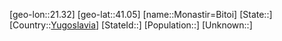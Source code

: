 ﻿---
location: [41.05,21.32]
type: City
tags:
- geo/City


SpocWebEntityId: 32547
isDeleted: false
confidential: public

---
[geo-lon::21.32]
[geo-lat::41.05]
[name::Monastir=Bitoi]
[State::]
[Country::[Yugoslavia](geo/Continent/Europe/Yugoslavia.md)]
[StateId::]
[Population::]
[Unknown::]

